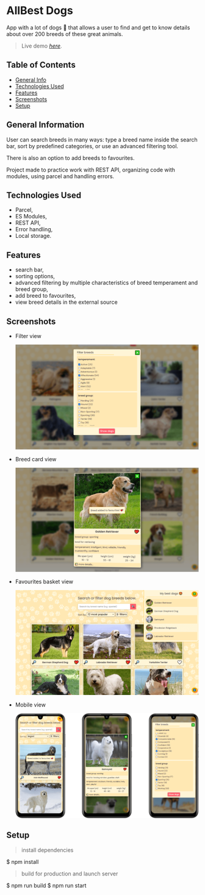 # AllBest Dogs

App with a lot of dogs 🐶 that allows a user to find and get to know details about over 200 breeds of these great animals.

> Live demo [_here_](https://allbestdogs.netlify.app/).

## Table of Contents

- [General Info](#general-information)
- [Technologies Used](#technologies-used)
- [Features](#features)
- [Screenshots](#screenshots)
- [Setup](#setup)

## General Information

User can search breeds in many ways: type a breed name inside the search bar, sort by predefined categories, or use an advanced filtering tool.

There is also an option to add breeds to favourites.

Project made to practice work with REST API, organizing code with modules, using parcel and handling errors.

## Technologies Used

- Parcel,
- ES Modules,
- REST API,
- Error handling,
- Local storage.

## Features

- search bar,
- sorting options,
- advanced filtering by multiple characteristics of breed temperament and breed group,
- add breed to favourites,
- view breed details in the external source

## Screenshots

- Filter view

  ![Example screenshot](src/imgs/screenshot-1.png)

- Breed card view

  ![Example screenshot](src/imgs/screenshot-2.png)

- Favourites basket view

  ![Example screenshot](src/imgs/screenshot-3.png)

- Mobile view

  ![Example screenshot](src/imgs/screenshot-4.png)

## Setup

> install dependencies

$ npm install

> build for production and launch server

$ npm run build
$ npm run start
